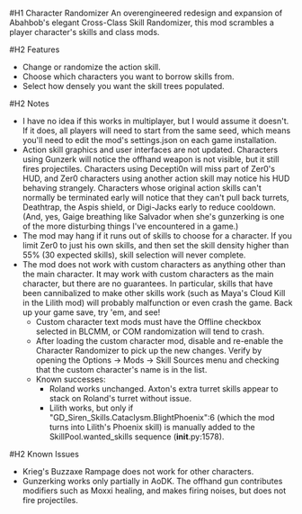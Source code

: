#H1 Character Randomizer
An overengineered redesign and expansion of Abahbob's elegant Cross-Class Skill
Randomizer, this mod scrambles a player character's skills and class mods.

#H2 Features
  - Change or randomize the action skill.
  - Choose which characters you want to borrow skills from.
  - Select how densely you want the skill trees populated.

#H2 Notes
  - I have no idea if this works in multiplayer, but I would assume it doesn't.
      If it does, all players will need to start from the same seed, which means
      you'll need to edit the mod's settings.json on each game installation.
  - Action skill graphics and user interfaces are not updated.  Characters using
      Gunzerk will notice the offhand weapon is not visible, but it still fires
      projectiles.  Characters using Decepti0n will miss part of Zer0's HUD,
      and Zer0 characters using another action skill may notice his HUD behaving
      strangely.  Characters whose original action skills can't normally be
      terminated early will notice that they can't pull back turrets, Deathtrap,
      the Aspis shield, or Digi-Jacks early to reduce cooldown.  (And, yes,
      Gaige breathing like Salvador when she's gunzerking is one of the more
      disturbing things I've encountered in a game.)
  - The mod may hang if it runs out of skills to choose for a character.
      If you limit Zer0 to just his own skills, and then set the skill density
      higher than 55% (30 expected skills), skill selection will never complete.
  - The mod does not work with custom characters as anything other than the
      main character.  It may work with custom characters as the main character,
      but there are no guarantees.  In particular, skills that have been
      cannibalized to make other skills work (such as Maya's Cloud Kill in the
      Lilith mod) will probably malfunction or even crash the game.  Back up
      your game save, try 'em, and see!
    - Custom character text mods must have the Offline checkbox selected in
        BLCMM, or COM randomization will tend to crash.
    - After loading the custom character mod, disable and re-enable the
        Character Randomizer to pick up the new changes.  Verify by opening
	the Options -> Mods -> Skill Sources menu and checking that the
	custom character's name is in the list.
    - Known successes:
      - Roland works unchanged.  Axton's extra turret skills appear to stack
          on Roland's turret without issue.
      - Lilith works, but only if "GD_Siren_Skills.Cataclysm.BlightPhoenix":6
          (which the mod turns into Lilith's Phoenix skill) is manually added to
	  the SkillPool.wanted_skills sequence (__init__.py:1578).

#H2 Known Issues
  - Krieg's Buzzaxe Rampage does not work for other characters.
  - Gunzerking works only partially in AoDK.  The offhand gun contributes
      modifiers such as Moxxi healing, and makes firing noises, but does not
      fire projectiles.
